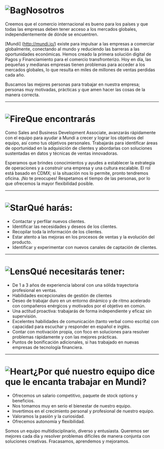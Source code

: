 # ![Bag](/icons/bag.svg 'Bag')Nosotros
Creemos que el comercio internacional es bueno para los países y que todas las empresas deben tener acceso a los mercados globales, independientemente de dónde se encuentren.

[Mundi] (http://mundi.io/) existe para impulsar a las empresas a comerciar globalmente, conectando al mundo y reduciendo las barreras a las oportunidades económicas. Hemos creado la primera solución digital de Pagos y Financiamiento para el comercio transfronterizo. Hoy en día, las pequeñas y medianas empresas tienen problemas para acceder a los mercados globales, lo que resulta en miles de millones de ventas perdidas cada año.

Buscamos las mejores personas para trabajar en nuestra empresa; personas muy motivadas, prácticas y que amen hacer las cosas de la manera correcta.

---

# ![Fire](/icons/fire.svg 'Fire')Que encontrarás
Como Sales and Business Development Associate, avanzarás rápidamente con el equipo para ayudar a Mundi a crecer y lograr los objetivos del equipo, así como tus objetivos personales. Trabajarás para identificar áreas de oportunidad en la adquisición de clientes y abordarlas con soluciones sustentadas en datos y técnicas de ventas innovadoras.

Esperamos que brindes conocimientos y ayudes a establecer la estrategia de operaciones y a construir una empresa y una cultura escalable. El rol está basado en CDMX; si la situación nos lo permite, pronto tendremos oficina. ¡No te preocupes! Respetamos el tiempo de las personas, por lo que ofrecemos la mayor flexibilidad posible.

---

# ![Star](/icons/star.svg 'Star')Qué harás:
- Contactar y perfilar nuevos clientes.
- Identificar las necesidades y deseos de los clientes.
- Recopilar toda la información de los clientes.
- Estar atento a las mejoras en los procesos de ventas y la evolución del producto.
- Identificar y experimentar con nuevos canales de captación de clientes.

---

# ![Lens](/icons/lens.svg 'Lens')Qué necesitarás tener:
- De 1 a 3 años de experiencia laboral con una sólida trayectoria profesional en ventas.
- Habilidades excepcionales de gestión de clientes
- Deseo de trabajar duro en un entorno dinámico y de ritmo acelerado con compañeros enérgicos y motivados por el objetivo en común.
- Una actitud proactiva: trabajarás de forma independiente y eficaz sin supervisión.
- Excelentes habilidades de comunicación (tanto verbal como escrita) con capacidad para escuchar y responder en español e inglés.
- Contar con motivación propia, con foco en soluciones para resolver problemas rápidamente y con las mejores prácticas.
- Puntos de bonificación adicionales, si has trabajado en nuevas empresas de tecnología financiera.

---

# ![Heart](/icons/heart.svg 'heart')¿Por qué nuestro equipo dice que le encanta trabajar en Mundi?
- Ofrecemos un salario competitivo, paquete de stock options y beneficios.
- Nos tomamos muy en serio el bienestar de nuestro equipo.
- Invertimos en el crecimiento personal y profesional de nuestro equipo.
- Valoramos la pasión y la curiosidad.
- Ofrecemos autonomía y flexibilidad.

Somos un equipo multidisciplinario, diverso y entusiasta. Queremos ser mejores cada día y resolver problemas difíciles de manera conjunta con soluciones creativas. Fracasamos, aprendemos y mejoramos.

